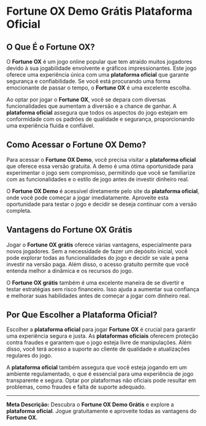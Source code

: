 # Fortune OX Demo Grátis Plataforma Oficial

## O Que É o **Fortune OX**?

O **Fortune OX** é um jogo online popular que tem atraído muitos jogadores devido à sua jogabilidade envolvente e gráficos impressionantes. Este jogo oferece uma experiência única com uma **plataforma oficial** que garante segurança e confiabilidade. Se você está procurando uma forma emocionante de passar o tempo, o **Fortune OX** é uma excelente escolha.

Ao optar por jogar o **Fortune OX**, você se depara com diversas funcionalidades que aumentam a diversão e a chance de ganhar. A **plataforma oficial** assegura que todos os aspectos do jogo estejam em conformidade com os padrões de qualidade e segurança, proporcionando uma experiência fluida e confiável.

## Como Acessar o **Fortune OX Demo**?

Para acessar o **Fortune OX Demo**, você precisa visitar a **plataforma oficial** que oferece essa versão gratuita. A demo é uma ótima oportunidade para experimentar o jogo sem compromisso, permitindo que você se familiarize com as funcionalidades e o estilo de jogo antes de investir dinheiro real.

O **Fortune OX Demo** é acessível diretamente pelo site da **plataforma oficial**, onde você pode começar a jogar imediatamente. Aproveite esta oportunidade para testar o jogo e decidir se deseja continuar com a versão completa.

## Vantagens do **Fortune OX Grátis**

Jogar o **Fortune OX grátis** oferece várias vantagens, especialmente para novos jogadores. Sem a necessidade de fazer um depósito inicial, você pode explorar todas as funcionalidades do jogo e decidir se vale a pena investir na versão paga. Além disso, o acesso gratuito permite que você entenda melhor a dinâmica e os recursos do jogo.

O **Fortune OX grátis** também é uma excelente maneira de se divertir e testar estratégias sem risco financeiro. Isso ajuda a aumentar sua confiança e melhorar suas habilidades antes de começar a jogar com dinheiro real.

## Por Que Escolher a **Plataforma Oficial**?

Escolher a **plataforma oficial** para jogar **Fortune OX** é crucial para garantir uma experiência segura e justa. As **plataformas oficiais** oferecem proteção contra fraudes e garantem que o jogo esteja livre de manipulações. Além disso, você terá acesso a suporte ao cliente de qualidade e atualizações regulares do jogo.

A **plataforma oficial** também assegura que você esteja jogando em um ambiente regulamentado, o que é essencial para uma experiência de jogo transparente e segura. Optar por plataformas não oficiais pode resultar em problemas, como fraudes e falta de suporte adequado.

---

**Meta Descrição:** Descubra o **Fortune OX Demo Grátis** e explore a **plataforma oficial**. Jogue gratuitamente e aproveite todas as vantagens do **Fortune OX**.
